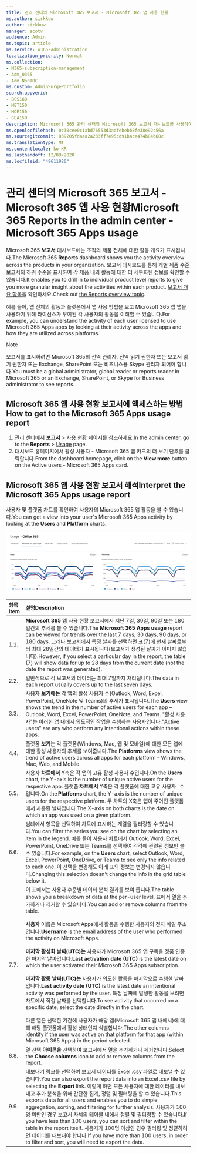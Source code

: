 ```yaml
---
title: 관리 센터의 Microsoft 365 보고서 - Microsoft 365 앱 사용 현황
ms.author: sirkkuw
author: sirkkuw
manager: scotv
audience: Admin
ms.topic: article
ms.service: o365-administration
localization_priority: Normal
ms.collection:
- M365-subscription-management
- Adm_O365
- Adm_NonTOC
ms.custom: AdminSurgePortfolio
search.appverid:
- BCS160
- MET150
- MOE150
- GEA150
description: Microsoft 365 관리 센터의 Microsoft 365 보고서 대시보드를 사용하여 사용 현황 보고서를 다운로드하는 방법을 학습합니다.
ms.openlocfilehash: 0c30cee0c1abd76553d3adfebebb8fe38e92c56a
ms.sourcegitcommit: 039205fdaaa2a233ff7e95cd91bace474b84b68c
ms.translationtype: MT
ms.contentlocale: ko-KR
ms.lasthandoff: 12/09/2020
ms.locfileid: "49611920"
---
```

# <a name="microsoft-365-reports-in-the-admin-center---microsoft-365-apps-usage"></a><span data-ttu-id="61fe3-103">관리 센터의 Microsoft 365 보고서 - Microsoft 365 앱 사용 현황</span><span class="sxs-lookup"><span data-stu-id="61fe3-103">Microsoft 365 Reports in the admin center - Microsoft 365 Apps usage</span></span>

<span data-ttu-id="61fe3-104">Microsoft 365 **보고서** 대시보드에는 조직의 제품 전체에 대한 활동 개요가 표시됩니다.</span><span class="sxs-lookup"><span data-stu-id="61fe3-104">The Microsoft 365 **Reports** dashboard shows you the activity overview across the products in your organization.</span></span> <span data-ttu-id="61fe3-105">보고서 대시보드를 통해 개별 제품 수준 보고서의 하위 수준을 표시하여 각 제품 내의 활동에 대한 더 세부화된 정보를 확인할 수 있습니다.</span><span class="sxs-lookup"><span data-stu-id="61fe3-105">It enables you to drill in to individual product level reports to give you more granular insight about the activities within each product.</span></span> <span data-ttu-id="61fe3-106">[보고서 개요 항목](activity-reports.md)을 확인하세요.</span><span class="sxs-lookup"><span data-stu-id="61fe3-106">Check out [the Reports overview topic](activity-reports.md).</span></span>

 <span data-ttu-id="61fe3-107">예를 들어, 앱 전체의 활동과 플랫폼에서 앱 사용 방법을 보고 Microsoft 365 앱 앱을 사용하기 위해 라이선스가 부여된 각 사용자의 활동을 이해할 수 있습니다.</span><span class="sxs-lookup"><span data-stu-id="61fe3-107">For example, you can understand the activity of each user licensed to use Microsoft 365 Apps apps by looking at their activity across the apps and how they are utilized across platforms.</span></span>


 > [!NOTE]
 > <span data-ttu-id="61fe3-108">보고서를 표시하려면 Microsoft 365의 전역 관리자, 전역 읽기 권한자 또는 보고서 읽기 권한자 또는 Exchange, SharePoint 또는 비즈니스용 Skype 관리자 되어야 합니다.</span><span class="sxs-lookup"><span data-stu-id="61fe3-108">You must be a global administrator, global reader or reports reader in Microsoft 365 or an Exchange, SharePoint, or Skype for Business administrator to see reports.</span></span>

## <a name="how-to-get-to-the-microsoft-365-apps-usage-report"></a><span data-ttu-id="61fe3-109">Microsoft 365 앱 사용 현황 보고서에 액세스하는 방법</span><span class="sxs-lookup"><span data-stu-id="61fe3-109">How to get to the Microsoft 365 Apps usage report</span></span>

1. <span data-ttu-id="61fe3-110">관리 센터에서 **보고서** \> <a href="https://go.microsoft.com/fwlink/p/?linkid=2074756" target="_blank">사용 현황</a> 페이지를 참조하세요.</span><span class="sxs-lookup"><span data-stu-id="61fe3-110">In the admin center, go to the **Reports** \> <a href="https://go.microsoft.com/fwlink/p/?linkid=2074756" target="_blank">Usage</a> page.</span></span> 
2. <span data-ttu-id="61fe3-111">대시보드 홈페이지에서 활성 사용자 -  Microsoft 365 앱 카드의 더 보기 단추를 클릭합니다.</span><span class="sxs-lookup"><span data-stu-id="61fe3-111">From the dashboard homepage, click on the **View more** button on the Active users - Microsoft 365 Apps card.</span></span>

## <a name="interpret-the-microsoft-365-apps-usage-report"></a><span data-ttu-id="61fe3-112">Microsoft 365 앱 사용 현황 보고서 해석</span><span class="sxs-lookup"><span data-stu-id="61fe3-112">Interpret the Microsoft 365 Apps usage report</span></span>

<span data-ttu-id="61fe3-113">사용자 및 플랫폼 차트를 확인하여 사용자의 Microsoft 365  앱 활동을 볼 **수** 있습니다.</span><span class="sxs-lookup"><span data-stu-id="61fe3-113">You can get a view into your user's Microsoft 365 Apps activity by looking at the **Users** and **Platform** charts.</span></span>

![Microsoft 365 앱 사용 현황 보고서](../../media/0bcf67e6-a6e4-4109-a215-369f9f20ad84.png)

|<span data-ttu-id="61fe3-115">항목</span><span class="sxs-lookup"><span data-stu-id="61fe3-115">Item</span></span>|<span data-ttu-id="61fe3-116">설명</span><span class="sxs-lookup"><span data-stu-id="61fe3-116">Description</span></span>|
 |:-----|:-----|
 |<span data-ttu-id="61fe3-117">1.</span><span class="sxs-lookup"><span data-stu-id="61fe3-117">1.</span></span> <br/> |<span data-ttu-id="61fe3-118">**Microsoft 365** 앱 사용 현황 보고서에서 지난 7일, 30일, 90일 또는 180일간의 추세를 볼 수 있습니다.</span><span class="sxs-lookup"><span data-stu-id="61fe3-118">The **Microsoft 365 Apps usage** report can be viewed for trends over the last 7 days, 30 days, 90 days, or 180 days.</span></span> <span data-ttu-id="61fe3-119">그러나 보고서에서 특정 날짜를 선택하면 표(7)에 현재 날짜로부터 최대 28일간의 데이터가 표시됩니다(보고서가 생성된 날짜가 아미지 않습니다).</span><span class="sxs-lookup"><span data-stu-id="61fe3-119">However, if you select a particular day in the report, the table (7) will show data for up to 28 days from the current date (not the date the report was generated).</span></span> <br/> |
 |<span data-ttu-id="61fe3-120">2.</span><span class="sxs-lookup"><span data-stu-id="61fe3-120">2.</span></span> <br/> |<span data-ttu-id="61fe3-121">일반적으로 각 보고서의 데이터는 최대 7일까지 처리됩니다.</span><span class="sxs-lookup"><span data-stu-id="61fe3-121">The data in each report usually covers up to the last seven days.</span></span> <br/> |
 |<span data-ttu-id="61fe3-122">3.</span><span class="sxs-lookup"><span data-stu-id="61fe3-122">3.</span></span> <br/> |<span data-ttu-id="61fe3-123">사용자 **보기에는** 각 앱의 활성 사용자 수(Outlook, Word, Excel, PowerPoint, OneNote 및 Teams)의 추세가 표시됩니다.</span><span class="sxs-lookup"><span data-stu-id="61fe3-123">The **Users** view shows the trend in the number of active users for each app – Outlook, Word, Excel, PowerPoint, OneNote, and Teams.</span></span> <span data-ttu-id="61fe3-124">"활성 사용자"는 이러한 앱 내에서 의도적인 작업을 수행하는 사용자입니다.</span><span class="sxs-lookup"><span data-stu-id="61fe3-124">"Active users" are any who perform any intentional actions within these apps.</span></span> <br/> |
 |<span data-ttu-id="61fe3-125">4.</span><span class="sxs-lookup"><span data-stu-id="61fe3-125">4.</span></span> <br/> |<span data-ttu-id="61fe3-126">플랫폼 **보기는** 각 플랫폼(Windows, Mac, 웹 및 모바일)에 대한 모든 앱에 대한 활성 사용자의 추세를 보여줍니다.</span><span class="sxs-lookup"><span data-stu-id="61fe3-126">The **Platforms** view shows the trend of active users across all apps for each platform – Windows, Mac, Web, and Mobile.</span></span> <br/> |
 |<span data-ttu-id="61fe3-127">5.</span><span class="sxs-lookup"><span data-stu-id="61fe3-127">5.</span></span><br/>|<span data-ttu-id="61fe3-128">사용자 **차트에서** Y축은 각 앱의 고유 활성 사용자 수입니다.</span><span class="sxs-lookup"><span data-stu-id="61fe3-128">On the **Users** chart, the Y-axis is the number of unique active users for the respective app.</span></span> <span data-ttu-id="61fe3-129">플랫폼 **차트에서** Y축은 각 플랫폼에 대한 고유 사용자   수입니다.</span><span class="sxs-lookup"><span data-stu-id="61fe3-129">On the **Platforms** chart, the Y-axis is the number of unique users for the respective platform.</span></span> <span data-ttu-id="61fe3-130">두 차트의 X축은 앱이 주어진 플랫폼에서 사용된 날짜입니다.</span><span class="sxs-lookup"><span data-stu-id="61fe3-130">The X-axis on both charts is the date on which an app was used on a given platform.</span></span><br/>|
 <span data-ttu-id="61fe3-131">6.</span><span class="sxs-lookup"><span data-stu-id="61fe3-131">6.</span></span><br/>|<span data-ttu-id="61fe3-132">범례에서 항목을 선택하여 차트에 표시하는 계열을 필터링할 수 있습니다.</span><span class="sxs-lookup"><span data-stu-id="61fe3-132">You can filter the series you see on the chart by selecting an item in the legend.</span></span> <span data-ttu-id="61fe3-133">예를 들어 사용자  차트에서 Outlook, Word, Excel, PowerPoint, OneDrive 또는 Teams를 선택하여 각각에 관련된 정보만 볼 수 있습니다.</span><span class="sxs-lookup"><span data-stu-id="61fe3-133">For example, on the **Users** chart, select Outlook, Word, Excel, PowerPoint, OneDrive, or Teams to see only the info related to each one.</span></span> <span data-ttu-id="61fe3-134">이 선택을 변경해도 아래 표의 정보는 변경되지 않습니다.</span><span class="sxs-lookup"><span data-stu-id="61fe3-134">Changing this selection doesn't change the info in the grid table below it.</span></span>|
 |<span data-ttu-id="61fe3-135">7.</span><span class="sxs-lookup"><span data-stu-id="61fe3-135">7.</span></span><br/>|<span data-ttu-id="61fe3-136">이 표에서는 사용자 수준별 데이터 분석 결과를 보여 줍니다.</span><span class="sxs-lookup"><span data-stu-id="61fe3-136">The table shows you a breakdown of data at the per-user level.</span></span> <span data-ttu-id="61fe3-137">표에서 열을 추가하거나 제거할 수 있습니다.</span><span class="sxs-lookup"><span data-stu-id="61fe3-137">You can add or remove columns from the table.</span></span> <br/><br/><span data-ttu-id="61fe3-138">**사용자** 이름은 Microsoft Apps에서 활동을 수행한 사용자의 전자 메일 주소입니다.</span><span class="sxs-lookup"><span data-stu-id="61fe3-138">**Username** is the email address of the user who performed the activity on Microsoft Apps.</span></span><br><br/><span data-ttu-id="61fe3-139">**마지막 활성화 날짜(UTC)는** 사용자가 Microsoft 365 앱 구독을 정품 인증한 마지막 날짜입니다.</span><span class="sxs-lookup"><span data-stu-id="61fe3-139">**Last activation date (UTC)** is the latest date on which the user activated their Microsoft 365 Apps subscription.</span></span><br/><br/><span data-ttu-id="61fe3-140">**마지막 활동 날짜(UTC)는** 사용자가 의도한 활동을 마지막으로 수행한 날짜입니다.</span><span class="sxs-lookup"><span data-stu-id="61fe3-140">**Last activity date (UTC)** is the latest date an intentional activity was performed by the user.</span></span> <span data-ttu-id="61fe3-141">특정 날짜에 발생한 활동을 보려면 차트에서 직접 날짜를 선택합니다.</span><span class="sxs-lookup"><span data-stu-id="61fe3-141">To see activity that occurred on a specific date, select the date directly in the chart.</span></span><br/><br/><span data-ttu-id="61fe3-142">다른 열은 선택한 기간에 사용자가 해당 앱(Microsoft 365 앱 내에서)에 대해 해당 플랫폼에서 활성 상태인지 식별합니다.</span><span class="sxs-lookup"><span data-stu-id="61fe3-142">The other columns identify if the user was active on that platform for that app (within Microsoft 365 Apps) in the period selected.</span></span> |
 |<span data-ttu-id="61fe3-143">8.</span><span class="sxs-lookup"><span data-stu-id="61fe3-143">8.</span></span><br/>|<span data-ttu-id="61fe3-144">열 선택 **아이콘을** 선택하여 보고서에서 열을 추가하거나 제거합니다.</span><span class="sxs-lookup"><span data-stu-id="61fe3-144">Select the **Choose columns** icon to add or remove columns from the report.</span></span>|
 |<span data-ttu-id="61fe3-145">9.</span><span class="sxs-lookup"><span data-stu-id="61fe3-145">9.</span></span><br/>|<span data-ttu-id="61fe3-146">내보내기 링크를 선택하여 보고서 데이터를 Excel .csv 파일로 내보낼 **수** 있습니다.</span><span class="sxs-lookup"><span data-stu-id="61fe3-146">You can also export the report data into an Excel .csv file by selecting the **Export** link.</span></span> <span data-ttu-id="61fe3-147">이렇게 하면 모든 사용자에 대한 데이터를 내보내고 추가 분석을 위해 간단한 집계, 정렬 및 필터링을 할 수 있습니다.</span><span class="sxs-lookup"><span data-stu-id="61fe3-147">This exports data for all users and enables you to do simple aggregation, sorting, and filtering for further analysis.</span></span> <span data-ttu-id="61fe3-148">사용자가 100명 미만인 경우 보고서 자체의 테이블 내에서 정렬 및 필터링할 수 있습니다.</span><span class="sxs-lookup"><span data-stu-id="61fe3-148">If you have less than 100 users, you can sort and filter within the table in the report itself.</span></span> <span data-ttu-id="61fe3-149">사용자가 100명 이상인 경우 필터링 및 정렬하려면 데이터를 내보내야 합니다.</span><span class="sxs-lookup"><span data-stu-id="61fe3-149">If you have more than 100 users, in order to filter and sort, you will need to export the data.</span></span>|
